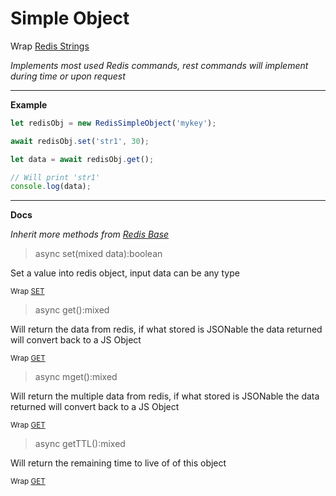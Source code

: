 # Simple Object

Wrap [Redis Strings](https://redis.io/commands#string)

_Implements most used Redis commands, rest commands will implement during time or upon request_

---

**Example**

```javascript
let redisObj = new RedisSimpleObject('mykey');

await redisObj.set('str1', 30);

let data = await redisObj.get();

// Will print 'str1'
console.log(data);

```

---

**Docs**

_Inherit more methods from [Redis Base](redisBase.md)_

> async set(mixed data):boolean

Set a value into redis object, input data can be any type

<sub>Wrap [SET](https://redis.io/commands/set)</sub>

> async get():mixed

Will return the data from redis, if what stored is JSONable the data returned will convert back to a JS Object

<sub>Wrap [GET](https://redis.io/commands/get)</sub>

> async mget():mixed

Will return the multiple data from redis, if what stored is JSONable the data returned will convert back to a JS Object

<sub>Wrap [GET](https://redis.io/commands/mget)</sub>

> async getTTL():mixed

Will return the remaining time to live of of this object

<sub>Wrap [GET](https://redis.io/commands/get)</sub>

